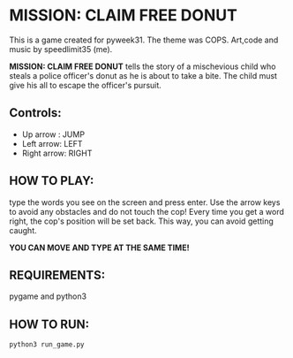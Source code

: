 # MISSION: CLAIM FREE DONUT
This is a game created for pyweek31. The theme was COPS. Art,code and music by speedlimit35 (me).

**MISSION: CLAIM FREE DONUT** tells the story of a mischevious child who steals a police officer's donut as he is about to take a bite. The child must give his all to escape the officer's pursuit.

## Controls:
- Up arrow : JUMP
- Left arrow: LEFT
- Right arrow: RIGHT

## HOW TO PLAY:
type the words you see on the screen and press enter. Use the arrow keys to avoid any obstacles and do not touch the cop!
Every time you get a word right, the cop's position will be set back. This way, you can avoid getting caught.

**YOU CAN MOVE AND TYPE AT THE SAME TIME!**

## REQUIREMENTS:

pygame and python3

## HOW TO RUN:

```python3 run_game.py```